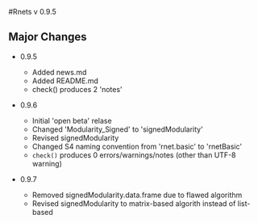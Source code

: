#Rnets v 0.9.5

## Major Changes

* 0.9.5 
    + Added news.md
    + Added README.md
    + check() produces 2 'notes'
  
* 0.9.6
    + Initial 'open beta' relase
    + Changed 'Modularity_Signed' to 'signedModularity'
    + Revised signedModularity
    + Changed S4 naming convention from 'rnet.basic' to 'rnetBasic'
    + `check()` produces 0 errors/warnings/notes (other than UTF-8 warning)

* 0.9.7
    + Removed signedModularity.data.frame due to flawed algorithm
    + Revised signedModularity to matrix-based algorith instead of list-based
    